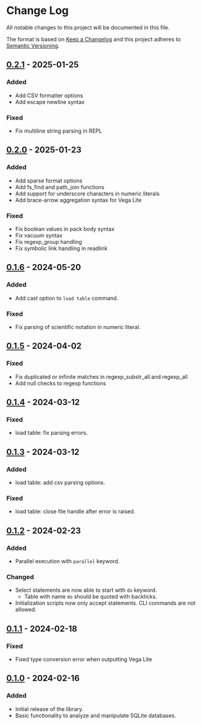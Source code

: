 # Change Log

All notable changes to this project will be documented in this file.

The format is based on [Keep a Changelog](http://keepachangelog.com/)
and this project adheres to [Semantic Versioning](http://semver.org/).

## [0.2.1] - 2025-01-25

### Added

- Add CSV formatter options
- Add escape newline syntax

### Fixed

- Fix multiline string parsing in REPL

## [0.2.0] - 2025-01-23

### Added

- Add sparse format options
- Add fs_find and path_join functions
- Add support for underscore characters in numeric literals
- Add brace-arrow aggregation syntax for Vega Lite

### Fixed

- Fix boolean values in pack body syntax
- Fix vacuum syntax
- Fix regexp_group handling
- Fix symbolic link handling in readlink

## [0.1.6] - 2024-05-20

### Added

- Add cast option to `load table` command.

### Fixed

- Fix parsing of scientific notation in numeric literal.

## [0.1.5] - 2024-04-02

### Fixed

- Fix duplicated or infinite matches in regexp_substr_all and regexp_all
- Add null checks to regexp functions

## [0.1.4] - 2024-03-12

### Fixed

- load table: fix parsing errors.

## [0.1.3] - 2024-03-12

### Added

- load table: add csv parsing options.

### Fixed

- load table: close file handle after error is raised.

## [0.1.2] - 2024-02-23

### Added

- Parallel execution with `parallel` keyword.

### Changed

- Select statements are now able to start with `do` keyword.
  - Table with name `do` should be quoted with backticks.
- Initialization scripts now only accept statements. CLI commands are not allowed.

## [0.1.1] - 2024-02-18

### Fixed

- Fixed type conversion error when outputting Vega Lite

## [0.1.0] - 2024-02-16

### Added

- Initial release of the library.
- Basic functionality to analyze and manipulate SQLite databases.

[0.2.1]: https://github.com/mandel59/erq/releases/tag/v0.2.1
[0.2.0]: https://github.com/mandel59/erq/releases/tag/v0.2.0
[0.1.6]: https://github.com/mandel59/erq/releases/tag/v0.1.6
[0.1.5]: https://github.com/mandel59/erq/releases/tag/v0.1.5
[0.1.4]: https://github.com/mandel59/erq/releases/tag/v0.1.4
[0.1.3]: https://github.com/mandel59/erq/releases/tag/v0.1.3
[0.1.2]: https://github.com/mandel59/erq/releases/tag/v0.1.2
[0.1.1]: https://github.com/mandel59/erq/releases/tag/v0.1.1
[0.1.0]: https://github.com/mandel59/erq/releases/tag/v0.1.0
